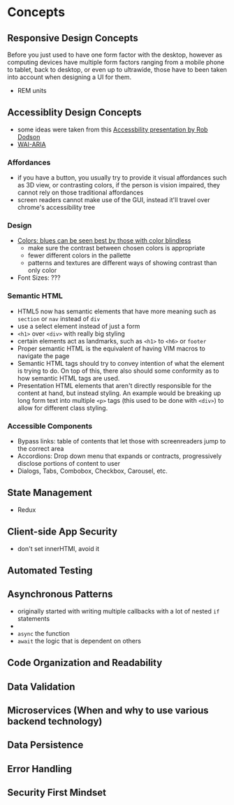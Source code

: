 # Concepts

## Responsive Design Concepts

Before you just used to have one form factor with the desktop, however as computing devices have multiple form factors ranging from a mobile phone to tablet, back to desktop, or even up to ultrawide, those have to been taken into account when designing a UI for them.

- REM units

## Accessiblity Design Concepts

- some ideas were taken from this [Accessbility presentation by Rob Dodson](https://www.youtube.com/watch?v=z8xUCzToff8)
- [WAI-ARIA](https://www.w3.org/TR/wai-aria-practices-1.2/)

### Affordances

- if you have a button, you usually try to provide it visual affordances such as 3D view, or contrasting colors, if the person is vision impaired, they cannot rely on those traditional affordances
- screen readers cannot make use of the GUI, instead it'll travel over chrome's accessibility tree

### Design

- [Colors: blues can be seen best by those with color blindless](https://usabilla.com/blog/how-to-design-for-color-blindness/)
  - make sure the contrast between chosen colors is appropriate
  - fewer different colors in the pallette
  - patterns and textures are different ways of showing contrast than only color
- Font Sizes: ???

### Semantic HTML

- HTML5 now has semantic elements that have more meaning such as `section` or `nav` instead of `div`
- use a select element instead of just a form
- `<h1>` over `<div>` with really big styling
- certain elements act as landmarks, such as `<h1>` to `<h6>` or `footer`
- Proper semantic HTML is the equivalent of having VIM macros to navigate the page
- Semantic HTML tags should try to convey intention of what the element is trying to do. On top of this, there also should some conformity as to how semantic HTML tags are used.
- Presentation HTML elements that aren't directly responsible for the content at hand, but instead styling. An example would be breaking up long form text into multiple `<p>` tags (this used to be done with `<div>`) to allow for different class styling.

### Accessible Components

- Bypass links: table of contents that let those with screenreaders jump to the correct area
- Accordions: Drop down menu that expands or contracts, progressively disclose portions of content to user
- Dialogs, Tabs, Combobox, Checkbox, Carousel, etc.

## State Management

- Redux

## Client-side App Security

- don't set innerHTMl, avoid it

## Automated Testing

## Asynchronous Patterns

- originally started with writing multiple callbacks with a lot of nested `if` statements
-
- `async` the function
- `await` the logic that is dependent on others

## Code Organization and Readability

## Data Validation

## Microservices (When and why to use various backend technology)

## Data Persistence

## Error Handling

## Security First Mindset
